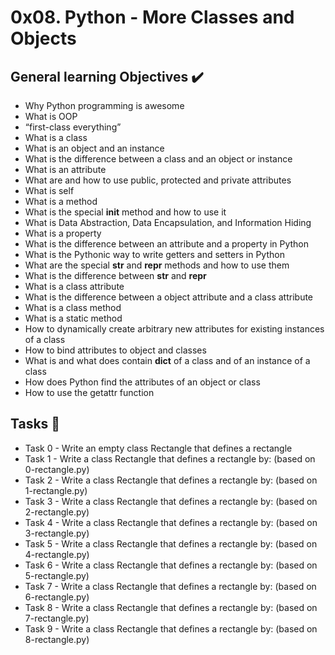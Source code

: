 # 0x08. Python - More Classes and Objects

## General learning Objectives :heavy_check_mark:
* Why Python programming is awesome
* What is OOP
* “first-class everything”
* What is a class
* What is an object and an instance
* What is the difference between a class and an object or instance
* What is an attribute
* What are and how to use public, protected and private attributes
* What is self
* What is a method
* What is the special __init__ method and how to use it
* What is Data Abstraction, Data Encapsulation, and Information Hiding
* What is a property
* What is the difference between an attribute and a property in Python
* What is the Pythonic way to write getters and setters in Python
* What are the special __str__ and __repr__ methods and how to use them
* What is the difference between __str__ and __repr__
* What is a class attribute
* What is the difference between a object attribute and a class attribute
* What is a class method
* What is a static method
* How to dynamically create arbitrary new attributes for existing instances of a class
* How to bind attributes to object and classes
* What is and what does contain __dict__ of a class and of an instance of a class
* How does Python find the attributes of an object or class
* How to use the getattr function

## Tasks :page_with_curl:
* Task 0 - Write an empty class Rectangle that defines a rectangle
* Task 1 - Write a class Rectangle that defines a rectangle by: (based on 0-rectangle.py)
* Task 2 - Write a class Rectangle that defines a rectangle by: (based on 1-rectangle.py)
* Task 3 - Write a class Rectangle that defines a rectangle by: (based on 2-rectangle.py)
* Task 4 - Write a class Rectangle that defines a rectangle by: (based on 3-rectangle.py)
* Task 5 - Write a class Rectangle that defines a rectangle by: (based on 4-rectangle.py)
* Task 6 - Write a class Rectangle that defines a rectangle by: (based on 5-rectangle.py)
* Task 7 - Write a class Rectangle that defines a rectangle by: (based on 6-rectangle.py)
* Task 8 - Write a class Rectangle that defines a rectangle by: (based on 7-rectangle.py)
* Task 9 - Write a class Rectangle that defines a rectangle by: (based on 8-rectangle.py)